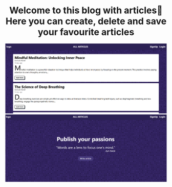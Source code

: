   <h1 align="center">Welcome to this blog with articles👋 Here you can create, delete and save your favourite articles</h1>
<img width="929" alt="Screenshot 2024-12-21 20230146" src="https://github.com/MartFrida/articles-frontend/blob/main/Screenshot%202024-12-21%20230146.png">
<img width="929" alt="Screenshot 2024-12-21 20230130" src="https://github.com/MartFrida/articles-frontend/blob/main/Screenshot%202024-12-21%20230130.png">


